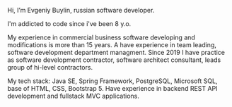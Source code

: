 Hi, I’m Evgeniy Buylin, russian software developer.

I'm addicted to code since i've been 8 y.o.

My experience in commercial business software developing and modifications is more than 15 years. A have experience in team leading, software development department managment. Since 2019 I have practice as software development contractor, software architect consultant, leads group of hi-level contractors.

My tech stack: Java SE, Spring Framework, PostgreSQL, Microsoft SQL, base of HTML, CSS, Bootstrap 5. Have experience in backend REST API development and fullstack MVC applications.
